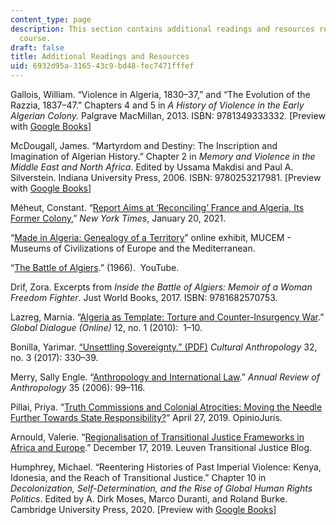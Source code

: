 ```yaml
---
content_type: page
description: This section contains additional readings and resources related to the
  course.
draft: false
title: Additional Readings and Resources
uid: 6932d95a-3165-43c9-bd48-fec7471fffef
---
```

Gallois, William. “Violence in Algeria, 1830–37,” and “The Evolution of the Razzia, 1837–47.” Chapters 4 and 5 in *A History of Violence in the Early Algerian Colony.* Palgrave MacMillan, 2013. ISBN: ‎9781349333332. \[Preview with [Google Books](https://www.google.com/books/edition/A_History_of_Violence_in_the_Early_Alger/FxOQTOtEI8sC?hl=en&gbpv=1)\]

McDougall, James. “Martyrdom and Destiny: The Inscription and Imagination of Algerian History.” Chapter 2 in *Memory and Violence in the Middle East and North Africa*. Edited by Ussama Makdisi and Paul A. Silverstein. ‎Indiana University Press, 2006. ISBN: ‎9780253217981. \[Preview with [Google Books](https://www.google.com/books/edition/Memory_and_Violence_in_the_Middle_East_a/sAFs5KdQFcMC?hl=en&gbpv=1)\]

Méheut, Constant. “[Report Aims at ‘Reconciling’ France and Algeria, Its Former Colony](https://www.nytimes.com/2021/01/20/world/europe/france-algeria-war-report.html#:~:text=The%20report%20said%20its%20purpose,left%20hundreds%20of%20thousands%20dead.),” *New York Times*, January 20, 2021.

“[Made in Algeria: Genealogy of a Territory](https://www.mucem.org/programme/exposition-et-temps-forts/made-algeria)” online exhibit, MUCEM - Museums of Civilizations of Europe and the Mediterranean.

“[The Battle of Algiers](https://www.youtube.com/watch?v=vRE3j8pDMds).” (1966).  YouTube.

Drif, Zora. Excerpts from *Inside the Battle of Algiers: Memoir of a Woman Freedom Fighter*. Just World Books, 2017. ISBN: ‎9781682570753. 

Lazreg, Marnia. “[Algeria as Template: Torture and Counter-Insurgency War](https://www.proquest.com/docview/866741329?pq-origsite=gscholar&fromopenview=true).” *Global Dialogue (Online)* 12, no. 1 (2010):  1–10.

Bonilla, Yarimar. [“Unsettling Sovereignty.” (PDF)](https://anthrosource.onlinelibrary.wiley.com/doi/pdf/10.14506/ca32.3.02) *Cultural Anthropology* 32, no. 3 (2017): 330–39.

Merry, Sally Engle. “[Anthropology and International Law](https://www.annualreviews.org/doi/10.1146/annurev.anthro.35.081705.123245).” *Annual Review of Anthropology* 35 (2006): 99–116.

Pillai, Priya. “[Truth Commissions and Colonial Atrocities: Moving the Needle Further Towards State Responsibility?](http://opiniojuris.org/2019/04/27/truth-commissions-and-colonial-atrocities-moving-the-needle-further-towards-state-responsibility/)” April 27, 2019. OpinioJuris.

Arnould, Valerie. “[Regionalisation of Transitional Justice Frameworks in Africa and Europe](https://blog.associatie.kuleuven.be/ltjb/regionalisation-of-transitional-justice-frameworks-in-africa-and-europe/).” December 17, 2019. Leuven Transitional Justice Blog.

Humphrey, Michael. “Reentering Histories of Past Imperial Violence: Kenya, Idonesia, and the Reach of Transitional Justice.” Chapter 10 in *Decolonization, Self-Determination, and the Rise of Global Human Rights Politics*. Edited by A. Dirk Moses, Marco Duranti, and Roland Burke. Cambridge University Press, 2020. \[Preview with [Google Books](https://www.google.com/books/edition/Decolonization_Self_Determination_and_th/ZrjpDwAAQBAJ?hl=en&gbpv=1)\]